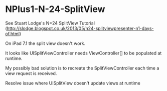 NPlus1-N-24-SplitView
=====================

See Stuart Lodge's N=24 SplitView Tutorial
(http://slodge.blogspot.co.uk/2013/05/n24-splitviewpresenter-n1-days-of.html)

On iPad 7.1 the split view doesn't work.

It looks like UISplitViewController needs ViewController[] to be populated at runtime.

My possibly bad solution is to recreate the SplitViewController each time a view request is received.

Resolve issue where UISplitView doesn't update views at runtime

